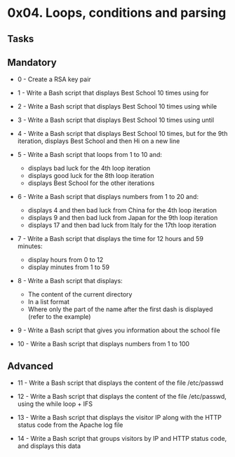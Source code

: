 # 0x04. Loops, conditions and parsing #

## Tasks ##

## Mandatory ##
* 0 - Create a RSA key pair

* 1 - Write a Bash script that displays Best School 10 times using for

* 2 - Write a Bash script that displays Best School 10 times using while

* 3 - Write a Bash script that displays Best School 10 times using until

* 4 - Write a Bash script that displays Best School 10 times, but for the 9th iteration, displays 
Best School and then Hi on a new line

* 5 - Write a Bash script that loops from 1 to 10 and:

    * displays bad luck for the 4th loop iteration
    * displays good luck for the 8th loop iteration
    * displays Best School for the other iterations

* 6 - Write a Bash script that displays numbers from 1 to 20 and:   

    * displays 4 and then bad luck from China for the 4th loop iteration
    * displays 9 and then bad luck from Japan for the 9th loop iteration
    * displays 17 and then bad luck from Italy for the 17th loop iteration

* 7 - Write a Bash script that displays the time for 12 hours and 59 minutes:
    * display hours from 0 to 12
    * display minutes from 1 to 59

* 8 - Write a Bash script that displays:
    * The content of the current directory
    * In a list format
    * Where only the part of the name after the first dash is displayed (refer to the example)

* 9 - Write a Bash script that gives you information about the school file

* 10 - Write a Bash script that displays numbers from 1 to 100


## Advanced ##
* 11 - Write a Bash script that displays the content of the file /etc/passwd

* 12 - Write a Bash script that displays the content of the file /etc/passwd, using the while loop + IFS

* 13 - Write a Bash script that displays the visitor IP along with the HTTP status code from the Apache log file

* 14 - Write a Bash script that groups visitors by IP and HTTP status code, and displays this data
